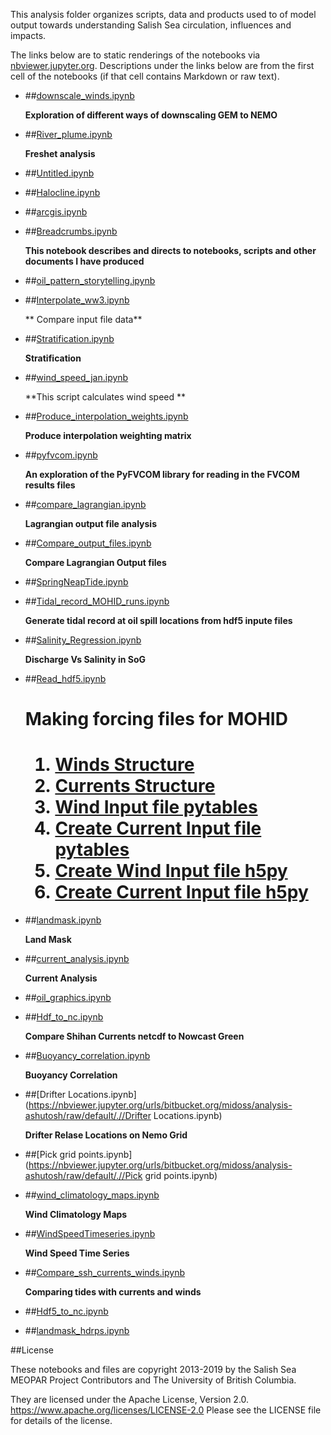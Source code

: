 This analysis folder organizes scripts, data and products used to  of model output towards understanding Salish Sea circulation, influences and impacts.

The links below are to static renderings of the notebooks via
[nbviewer.jupyter.org](https://nbviewer.jupyter.org/).
Descriptions under the links below are from the first cell of the notebooks
(if that cell contains Markdown or raw text).

* ##[downscale_winds.ipynb](https://nbviewer.jupyter.org/urls/bitbucket.org/midoss/analysis-ashutosh/raw/default/.//downscale_winds.ipynb)  
    
    **Exploration of different ways of downscaling GEM to NEMO**  

* ##[River_plume.ipynb](https://nbviewer.jupyter.org/urls/bitbucket.org/midoss/analysis-ashutosh/raw/default/.//River_plume.ipynb)  
    
    **Freshet analysis**  

* ##[Untitled.ipynb](https://nbviewer.jupyter.org/urls/bitbucket.org/midoss/analysis-ashutosh/raw/default/.//Untitled.ipynb)  
    
* ##[Halocline.ipynb](https://nbviewer.jupyter.org/urls/bitbucket.org/midoss/analysis-ashutosh/raw/default/.//Halocline.ipynb)  
    
* ##[arcgis.ipynb](https://nbviewer.jupyter.org/urls/bitbucket.org/midoss/analysis-ashutosh/raw/default/.//arcgis.ipynb)  
    
* ##[Breadcrumbs.ipynb](https://nbviewer.jupyter.org/urls/bitbucket.org/midoss/analysis-ashutosh/raw/default/.//Breadcrumbs.ipynb)  
    
    **This notebook describes and directs to notebooks, scripts and other documents I have produced**  

* ##[oil_pattern_storytelling.ipynb](https://nbviewer.jupyter.org/urls/bitbucket.org/midoss/analysis-ashutosh/raw/default/.//oil_pattern_storytelling.ipynb)  
    
* ##[Interpolate_ww3.ipynb](https://nbviewer.jupyter.org/urls/bitbucket.org/midoss/analysis-ashutosh/raw/default/.//Interpolate_ww3.ipynb)  
    
    ** Compare input file data**  

* ##[Stratification.ipynb](https://nbviewer.jupyter.org/urls/bitbucket.org/midoss/analysis-ashutosh/raw/default/.//Stratification.ipynb)  
    
    **Stratification**  

* ##[wind_speed_jan.ipynb](https://nbviewer.jupyter.org/urls/bitbucket.org/midoss/analysis-ashutosh/raw/default/.//wind_speed_jan.ipynb)  
    
    **This script calculates wind speed **  

* ##[Produce_interpolation_weights.ipynb](https://nbviewer.jupyter.org/urls/bitbucket.org/midoss/analysis-ashutosh/raw/default/.//Produce_interpolation_weights.ipynb)  
    
    **Produce interpolation weighting matrix**  

* ##[pyfvcom.ipynb](https://nbviewer.jupyter.org/urls/bitbucket.org/midoss/analysis-ashutosh/raw/default/.//pyfvcom.ipynb)  
    
    **An exploration of the PyFVCOM library for reading in the FVCOM results files**  

* ##[compare_lagrangian.ipynb](https://nbviewer.jupyter.org/urls/bitbucket.org/midoss/analysis-ashutosh/raw/default/.//compare_lagrangian.ipynb)  
    
    **Lagrangian output file analysis**  

* ##[Compare_output_files.ipynb](https://nbviewer.jupyter.org/urls/bitbucket.org/midoss/analysis-ashutosh/raw/default/.//Compare_output_files.ipynb)  
    
    **Compare Lagrangian Output files**  

* ##[SpringNeapTide.ipynb](https://nbviewer.jupyter.org/urls/bitbucket.org/midoss/analysis-ashutosh/raw/default/.//SpringNeapTide.ipynb)  
    
* ##[Tidal_record_MOHID_runs.ipynb](https://nbviewer.jupyter.org/urls/bitbucket.org/midoss/analysis-ashutosh/raw/default/.//Tidal_record_MOHID_runs.ipynb)  
    
    **Generate tidal record at oil spill locations from hdf5 inpute files**  

* ##[Salinity_Regression.ipynb](https://nbviewer.jupyter.org/urls/bitbucket.org/midoss/analysis-ashutosh/raw/default/.//Salinity_Regression.ipynb)  
    
    **Discharge Vs Salinity in SoG**  

* ##[Read_hdf5.ipynb](https://nbviewer.jupyter.org/urls/bitbucket.org/midoss/analysis-ashutosh/raw/default/.//Read_hdf5.ipynb)  
    
    <h1>Making forcing files for MOHID<h1>  
        <ol>  
            <li>  
                <a href="#winds">Winds Structure</a>  
            </li>  
            <li>  
                <a href="#currents">Currents Structure</a>  
            </li>  
            <li>  
                <a href="#createwind">Wind Input file pytables</a>  
            </li>  
            <li>  
                <a href="#createcurrents">Create Current Input file pytables</a>  
            </li>  
            <li>  
                <a href="#windssh5py">Create Wind Input file h5py</a>  
            </li>  
            <li>  
                <a href="#currentsh5py">Create Current Input file h5py</a>  
            </li>  
        </ol>  

* ##[landmask.ipynb](https://nbviewer.jupyter.org/urls/bitbucket.org/midoss/analysis-ashutosh/raw/default/.//landmask.ipynb)  
    
    **Land Mask**  

* ##[current_analysis.ipynb](https://nbviewer.jupyter.org/urls/bitbucket.org/midoss/analysis-ashutosh/raw/default/.//current_analysis.ipynb)  
    
    **Current Analysis**  

* ##[oil_graphics.ipynb](https://nbviewer.jupyter.org/urls/bitbucket.org/midoss/analysis-ashutosh/raw/default/.//oil_graphics.ipynb)  
    
* ##[Hdf_to_nc.ipynb](https://nbviewer.jupyter.org/urls/bitbucket.org/midoss/analysis-ashutosh/raw/default/.//Hdf_to_nc.ipynb)  
    
    **Compare Shihan Currents netcdf to Nowcast Green**  

* ##[Buoyancy_correlation.ipynb](https://nbviewer.jupyter.org/urls/bitbucket.org/midoss/analysis-ashutosh/raw/default/.//Buoyancy_correlation.ipynb)  
    
    **Buoyancy Correlation**  

* ##[Drifter Locations.ipynb](https://nbviewer.jupyter.org/urls/bitbucket.org/midoss/analysis-ashutosh/raw/default/.//Drifter Locations.ipynb)  
    
    **Drifter Relase Locations on Nemo Grid**  

* ##[Pick grid points.ipynb](https://nbviewer.jupyter.org/urls/bitbucket.org/midoss/analysis-ashutosh/raw/default/.//Pick grid points.ipynb)  
    
* ##[wind_climatology_maps.ipynb](https://nbviewer.jupyter.org/urls/bitbucket.org/midoss/analysis-ashutosh/raw/default/.//wind_climatology_maps.ipynb)  
    
    **Wind Climatology Maps**  

* ##[WindSpeedTimeseries.ipynb](https://nbviewer.jupyter.org/urls/bitbucket.org/midoss/analysis-ashutosh/raw/default/.//WindSpeedTimeseries.ipynb)  
    
    **Wind Speed Time Series**  

* ##[Compare_ssh_currents_winds.ipynb](https://nbviewer.jupyter.org/urls/bitbucket.org/midoss/analysis-ashutosh/raw/default/.//Compare_ssh_currents_winds.ipynb)  
    
    **Comparing tides with currents and winds**  

* ##[Hdf5_to_nc.ipynb](https://nbviewer.jupyter.org/urls/bitbucket.org/midoss/analysis-ashutosh/raw/default/.//Hdf5_to_nc.ipynb)  
    
* ##[landmask_hdrps.ipynb](https://nbviewer.jupyter.org/urls/bitbucket.org/midoss/analysis-ashutosh/raw/default/.//landmask_hdrps.ipynb)  
    

##License

These notebooks and files are copyright 2013-2019
by the Salish Sea MEOPAR Project Contributors
and The University of British Columbia.

They are licensed under the Apache License, Version 2.0.
https://www.apache.org/licenses/LICENSE-2.0
Please see the LICENSE file for details of the license.
